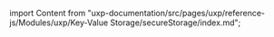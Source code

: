 
import Content from "uxp-documentation/src/pages/uxp/reference-js/Modules/uxp/Key-Value Storage/secureStorage/index.md";

<Content query="product=photoshop"/>
